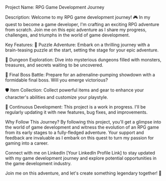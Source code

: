 Project Name: RPG Game Development Journey

Description:
Welcome to my RPG game development journey! 🎮 In my quest to become a game developer, I'm crafting an exciting RPG adventure from scratch. Join me on this epic adventure as I share my progress, challenges, and triumphs in the world of game development.

Key Features:
🧩 Puzzle Adventure: Embark on a thrilling journey with a brain-teasing puzzle at the start, setting the stage for your epic adventure.

🏰 Dungeon Exploration: Dive into mysterious dungeons filled with monsters, treasures, and secrets waiting to be uncovered.

👹 Final Boss Battle: Prepare for an adrenaline-pumping showdown with a formidable final boss. Will you emerge victorious?

🛡️ Item Collection: Collect powerful items and gear to enhance your character's abilities and customize your playstyle.

🔨 Continuous Development: This project is a work in progress. I'll be regularly updating it with new features, bug fixes, and improvements.

Why Follow This Journey?
By following this project, you'll get a glimpse into the world of game development and witness the evolution of an RPG game from its early stages to a fully-fledged adventure. Your support and feedback are invaluable as I embark on this quest to turn my passion for gaming into a career.

Connect with me on LinkedIn [Your LinkedIn Profile Link] to stay updated with my game development journey and explore potential opportunities in the game development industry.

Join me on this adventure, and let's create something legendary together! 🌟


